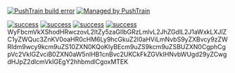 [![PushTrain build error](https://img.shields.io/badge/build-error-green.svg)](https://api.github.com/repos/sedevops/drone-test) [![Managed by PushTrain](https://img.shields.io/badge/managed_by-PushTrain-purple.svg)](https://swiftengine.io)

[![success](https://img.shields.io/badge/build-success-green.svg)](https://api.github.com/repos/sedevops/drone-test) [![success](https://img.shields.io/badge/build-success-green.svg)](https://api.github.com/repos/sedevops/drone-test) [![success](https://img.shields.io/badge/build-success-green.svg)](https://api.github.com/repos/sedevops/drone-test) [![success](https://img.shields.io/badge/build-success-green.svg)](https://api.github.com/repos/sedevops/drone-test) WyFbcmVkXShodHRwczovL2ltZy5zaGllbGRzLmlvL2JhZGdlL2J1aWxkLXJlZC1yZWQuc3ZnKV0oaHR0cHM6Ly9hcGkuZ2l0aHViLmNvbS9yZXBvcy9zZWRldm9wcy9kcm9uZS10ZXN0KQoKIyBEcm9uZS9kcm9uZSBUZXN0CgphCgpVc2VkIGZvciB0ZXN0aW5nIHB1cnBvc2UKCkFkZGVkIHNvbWUgd29yZCwgdHJpZ2dlcmVkIGEgY2hhbmdlCgoxMTEK
